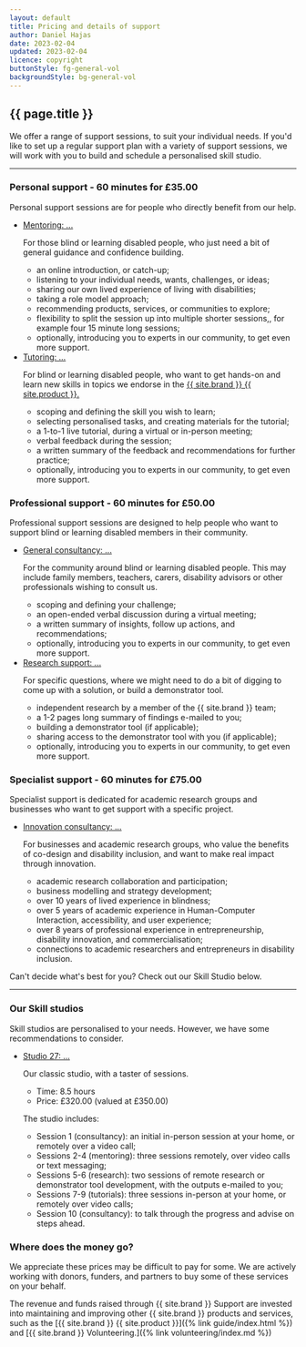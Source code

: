 ```yaml
---
layout: default
title: Pricing and details of support
author: Daniel Hajas
date: 2023-02-04
updated: 2023-02-04
licence: copyright
buttonStyle: fg-general-vol
backgroundStyle: bg-general-vol
---
```


## {{ page.title }}

We offer a range of support sessions, to suit your individual needs.
If you'd like to set up a regular support plan with a variety of support sessions, we will work with you to build and schedule a personalised skill studio.

---

### Personal support - 60 minutes for £35.00

Personal support sessions are for people who directly benefit from our help.

<ul>
<li>
<a data-toggle="collapse" href="#mentoring" aria-expanded="false" aria-controls="mentoring">
Mentoring: ...
</a>
<div class="collapse" id="mentoring">
<p>
For those blind or learning disabled people, who just need a bit of general guidance and confidence building.
</p>
<ul>
<li>an online introduction, or catch-up;</li>
<li>listening to your individual needs, wants, challenges, or ideas;</li>
<li>sharing our own lived experience of living with disabilities;</li>
<li>taking a role model approach;</li>
<li>recommending products, services, or communities to explore;</li>
<li>flexibility to split the session up into multiple shorter sessions,, for example four 15 minute long sessions;</li>
<li>optionally, introducing you to experts in our community, to get even more support.</li>
</ul>
</div>
</li>
<li>
<a data-toggle="collapse" href="#tutoring" aria-expanded="false" aria-controls="tutoring">
Tutoring: ...
</a>
<div class="collapse" id="tutoring">
<p>
For blind or learning disabled people, who want to get hands-on and learn new skills in topics we endorse in the <a href="{% link guide/index.html %}">{{ site.brand }} {{ site.product }}.</a>
</p>
<ul>
<li>scoping and defining the skill you wish to learn;</li>
<li>selecting personalised tasks, and creating materials for the tutorial;</li>
<li>a 1-to-1 live tutorial, during a virtual or in-person meeting;</li>
<li>verbal feedback during the session;</li>
<li>a written summary of the feedback and recommendations for further practice;</li>
<li>optionally, introducing you to experts in our community, to get even more support.</li>
</ul>
</div>
</li>
</ul>

### Professional support - 60 minutes for £50.00

Professional support sessions are designed to help people who want to support blind or learning disabled members in their community.

<ul>
<li>
<a data-toggle="collapse" href="#consultancy" aria-expanded="false" aria-controls="consultancy">
General consultancy: ...
</a>
<div class="collapse" id="consultancy">
<p>
For the community around blind or learning disabled people. This may include family members, teachers, carers, disability advisors or other professionals wishing to consult us.
</p>
<ul>
<li>scoping and defining your challenge;</li>
<li>an open-ended verbal discussion during a virtual meeting;</li>
<li>a written summary of insights, follow up actions, and recommendations;</li>
<li>optionally, introducing you to experts in our community, to get even more support.</li>
</ul>
</div>
</li>
<li>
<a data-toggle="collapse" href="#research" aria-expanded="false" aria-controls="research">
Research support: ...
</a>
<div class="collapse" id="research">
<p>
For specific questions, where we might need to do a bit of digging to come up with a solution, or build a demonstrator tool.
</p>
<ul>
<li>independent research by a member of the {{ site.brand }} team;</li>
<li>a 1-2 pages long summary of findings e-mailed to you;</li>
<li>building a demonstrator tool (if applicable);</li>
<li>sharing access to the demonstrator tool with you (if applicable);</li>
<li>optionally, introducing you to experts in our community, to get even more support.</li>
</ul>
</div>
</li>
</ul>

### Specialist support - 60 minutes for £75.00

Specialist support is dedicated for academic research groups and businesses who want to get support with a specific project.

<ul>
<li>
<a data-toggle="collapse" href="#innovation" aria-expanded="false" aria-controls="innovation">Innovation consultancy: ...</a>
<div class="collapse" id="innovation">
<p>
For businesses and academic research groups, who value the benefits of co-design and disability inclusion, and want to make real impact through innovation.
</p>
<ul>
<li>academic research collaboration and participation;</li>
<li>business modelling and strategy development;</li>
<li>over 10 years of  lived experience in blindness;</li>
<li>over 5 years of academic experience in Human-Computer Interaction, accessibility, and user experience;</li>
<li>over 8 years of professional experience  in entrepreneurship, disability innovation, and commercialisation;</li>
<li>connections to academic researchers and entrepreneurs in disability inclusion.</li>
</ul>
</div>
</li>
</ul>

Can't decide what's best for you? Check out our Skill Studio below.

---

### Our Skill studios

Skill studios are personalised to your needs. However, we have some recommendations to consider.

<ul>
<li>
<a data-toggle="collapse" href="#studio27" aria-expanded="false" aria-controls="studio27">
Studio 27: ...
</a>
<div class="collapse" id="studio27">
<p>
Our classic studio, with a taster of sessions.
</p>
<ul>
<li>Time: 8.5 hours</li>
<li>Price: £320.00 (valued at £350.00)</li>
</ul>
<p>
The studio includes:
</p>
<ul>
<li>Session 1 (consultancy): an initial in-person session at your home, or remotely over a video call;</li>
<li>Sessions 2-4 (mentoring): three sessions remotely, over video calls or text messaging;</li>
<li>Sessions 5-6 (research): two sessions of remote research or demonstrator tool development, with the outputs e-mailed to you;</li>
<li>Sessions 7-9 (tutorials): three sessions in-person at your home, or remotely over video calls;</li>
<li>Session 10 (consultancy): to talk through the progress and advise on steps ahead.</li>
</ul>
</div>
</li>
</ul>

### Where does the money go?

We appreciate these prices may be difficult to pay for some. We are actively working with donors, funders, and partners to buy some of these services on your behalf.

The revenue and funds raised through {{ site.brand }} Support are invested into maintaining and improving other {{ site.brand }} products and services, such as the [{{ site.brand }} {{ site.product }}]({% link guide/index.html %}) and [{{ site.brand }} Volunteering.]({% link volunteering/index.md %})

<!--
#### 3. Supervision - 60 minutes for £35.00

Exclusively, for {{ site.brand }} volunteers, who want to get hands-on and learn new skills, but need extra supervision on top of their volunteer credit.

* identifying and breaking down tasks you got stuck on;
* selecting 'how-to' tutorials and resources;
* a 1-to-1 live troubleshooting session, during a virtual or in-person meeting;
* verbal guidance and feedback during the session;
* a written summary of the feedback and a set of recommended tasks to try;
* optionally, introducing you to experts in our community, to get even more support.
-->
